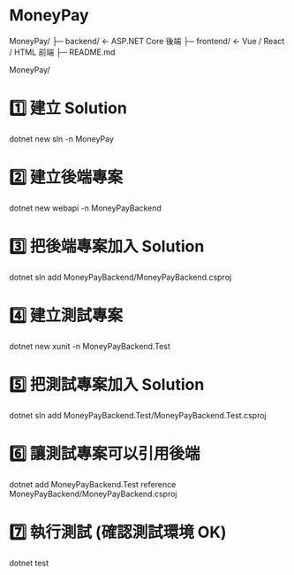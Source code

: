 # MoneyPay
MoneyPay/
├─ backend/      ← ASP.NET Core 後端
├─ frontend/     ← Vue / React / HTML 前端
├─ README.md


MoneyPay/
# 1️⃣ 建立 Solution
dotnet new sln -n MoneyPay

# 2️⃣ 建立後端專案
dotnet new webapi -n MoneyPayBackend

# 3️⃣ 把後端專案加入 Solution
dotnet sln add MoneyPayBackend/MoneyPayBackend.csproj

# 4️⃣ 建立測試專案
dotnet new xunit -n MoneyPayBackend.Test

# 5️⃣ 把測試專案加入 Solution
dotnet sln add MoneyPayBackend.Test/MoneyPayBackend.Test.csproj

# 6️⃣ 讓測試專案可以引用後端
dotnet add MoneyPayBackend.Test reference MoneyPayBackend/MoneyPayBackend.csproj

# 7️⃣ 執行測試 (確認測試環境 OK)
dotnet test


